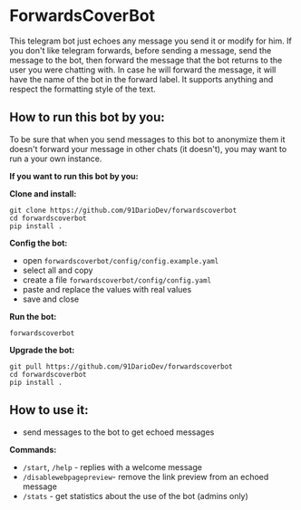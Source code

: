 # ForwardsCoverBot

This telegram bot just echoes any message you send it or modify for him. If you don't like telegram forwards, before sending a message, send the message to the bot, then forward the message that the bot returns to the user you were chatting with. In case he will forward the message, it will have the name of the bot in the forward label. It supports anything and respect the formatting style of the text.

## How to run this bot by you:
To be sure that when you send messages to this bot to anonymize them it doesn't forward your message in other chats (it doesn't), you may want to run a your own instance.

**If you want to run this bot by you:**


**Clone and install:**
```
git clone https://github.com/91DarioDev/forwardscoverbot
cd forwardscoverbot
pip install .
```

**Config the bot:**
- open `forwardscoverbot/config/config.example.yaml`
- select all and copy
- create a file `forwardscoverbot/config/config.yaml`
- paste and replace the values with real values
- save and close

**Run the bot:**
```
forwardscoverbot
```

**Upgrade the bot:**
```
git pull https://github.com/91DarioDev/forwardscoverbot
cd forwardscoverbot
pip install .
```

## How to use it:

- send messages to the bot to get echoed messages

**Commands:**

- `/start`, `/help` - replies with a welcome message
- `/disablewebpagepreview`- remove the link preview from an echoed message
- `/stats` - get statistics about the use of the bot (admins only)
